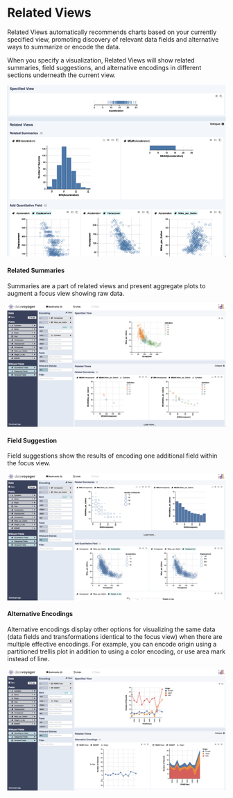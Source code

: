 # Related Views

Related Views automatically recommends charts based on your currently specified view, promoting discovery of relevant data fields and alternative ways to summarize or encode the data.

When you specify a visualization, Related Views will show related summaries, field suggestions, and alternative encodings in different sections underneath the current view.

![](../.gitbook/assets/relatedviews.png)

#### Related Summaries

Summaries are a part of related views and present aggregate plots to augment a focus view showing raw data. 

![](../.gitbook/assets/screen-shot-2018-05-21-at-7.26.57-pm%20%281%29.png)

#### Field Suggestion

Field suggestions show the results of encoding one additional field within the focus view.

![](../.gitbook/assets/fieldsugg.png)

#### Alternative Encodings 

Alternative encodings display other options for visualizing the same data \(data fields and transformations identical to the focus view\) when there are multiple effective encodings. For example, you can encode origin using a partitioned trellis plot in addition to using a color encoding, or use area mark instead of line.

![](../.gitbook/assets/altenc.png)

